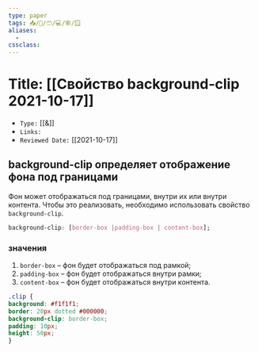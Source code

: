 ```yaml
---
type: paper
tags: 📥️/📜️/🩳/💻/🕸/🪟
aliases:
  - 
cssclass: 
---
```




# Title: **[[Свойство background-clip 2021-10-17]]**
- `Type:` [[&]]
- `Links:`
- `Reviewed Date:` [[2021-10-17]]

## background-clip определяет отображение фона под границами

Фон может отображаться под границами, внутри их или внутри контента. Чтобы это реализовать, необходимо использовать свойство `background-clip`.

```css
background-clip: [border-box |padding-box | content-box];    
```

### значения
1.  `border-box` – фон будет отображаться под рамкой;
2.  `padding-box` – фон будет отображаться внутри рамки;
3.  `content-box` – фон будет отображаться внутри контента.

```css
.clip {  
background: #f1f1f1;  
border: 20px dotted #000000;  
background-clip: border-box;  
padding: 10px;  
height: 50px;  
}
```